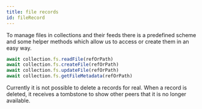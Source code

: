 ```yaml
---
title: file records
id: fileRecord
---
```


To manage files in collections and their feeds there is a predefined scheme and some helper methods which allow us to access or create them in an easy way. 

``` js
await collection.fs.readFile(refOrPath)
await collection.fs.createFile(refOrPath)
await collection.fs.updateFile(refOrPath)
await collection.fs.getFileMetadata(refOrPath)
```

Currently it is not possible to delete a records for real. When a record is deleted, it receives a tombstone to show other peers that it is no longer available.